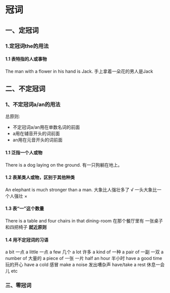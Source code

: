 #  冠词
## 一、定冠词
### 1.定冠词the的用法
#### 1.1 表特指的人或事物
The man with a flower in his hand is Jack.
手上拿着一朵花的男人是Jack
## 二、不定冠词
### 1、不定冠词a/an的用法
总原则:
- 不定冠词a/an用在单数名词的前面
- a用在辅音开头的词前面
- an用在元音开头的词前面
#### 1.1 泛指一个人或物
There is a dog laying on the ground.
有一只狗躺在地上。
#### 1.2 表某类人或物，区别于其他种类
An elephant is much stronger than a man.
大象比人强壮多了 √
一头大象比一个人强壮 ×
#### 1.3 表“一”这个数量
There is a table and four chairs in that dining-room
在那个餐厅里有 一张桌子和四把椅子
**就近原则**
#### 1.4 用不定冠词的习语
a bit 一点
a little  一点
a few  几个
a lot 许多
a kind of 一种
a pair of 一副 一双
a number of 大量的
a piece of 一张 一片
half an hour  半小时
have a good time  玩的开心
have a cold 感冒
make a noise 发出嘈杂声
have/take a rest 休息一会儿
etc
### 三、零冠词